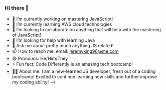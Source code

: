 ### Hi there 👋

- 🔭 I’m currently working on mastering JavaScript!
- 🌱 I’m currently learning AWS cloud technologies
- 👯 I’m looking to collaborate on anything that will help with the mastering of JavaScript!
- 🤔 I’m looking for help with learning Java
- 💬 Ask me about pretty much anything JS related!
- 📫 How to reach me: email: jeremyking96@me.com
- 😄 Pronouns: He/Him/They
- ⚡ Fun fact: Code Differently is an amazing tech bootcamp!
- 💁🏻 About me: I am a new-learned JS developer, fresh out of a coding bootcamp! Excited to continue learning new skills and further improve my coding ability!
-->
